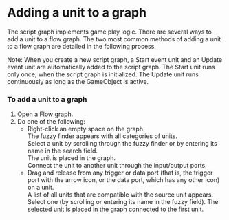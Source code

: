 # Adding a unit to a graph

The script graph implements game play logic. There are several ways to add a unit to a flow graph. The two most common methods of adding a unit to a flow graph are detailed in the following process.

Note: When you create a new script graph, a Start event unit and an Update event unit are automatically added to the script graph. The Start unit runs only once, when the script graph is initialized. The Update unit runs continuously as long as the GameObject is active.

### To add a unit to a graph

1. Open a Flow graph.
2. Do one of the following:
   - Right-click an empty space on the graph.</br>
     The fuzzy finder appears with all categories of units.</br>
     Select a unit by scrolling through the fuzzy finder or by entering its name in the search field.</br>
     The unit is placed in the graph.</br>
     Connect the unit to another unit through the input/output ports.
   - Drag and release from any trigger or data port (that is, the trigger port with the arrow icon, or the data port, which has any other icon) on a unit.</br>
     A list of all units that are compatible with the source unit appears.</br>
     Select one (by scrolling or entering its name in the fuzzy field).
     The selected unit is placed in the graph connected to the first unit.


